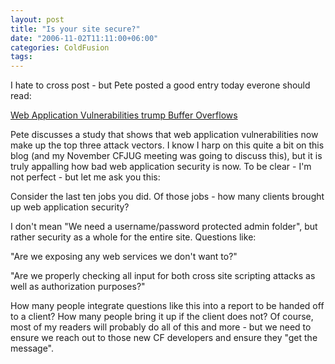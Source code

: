 ```yaml
---
layout: post
title: "Is your site secure?"
date: "2006-11-02T11:11:00+06:00"
categories: ColdFusion 
tags: 
---
```


I hate to cross post - but Pete posted a good entry today everone should read:

<a href="http://www.petefreitag.com/item/593.cfm">Web Application Vulnerabilities trump Buffer Overflows</a>

Pete discusses a study that shows that web application vulnerabilities now make up the top three attack vectors. I know I harp on this quite a bit on this blog (and my November CFJUG meeting was going to discuss this), but it is truly appalling how bad web application security is now. To be clear - I'm not perfect - but let me ask you this:

Consider the last ten jobs you did. Of those jobs - how many clients brought up web application security?

I don't mean "We need a username/password protected admin folder", but rather security as a whole for the entire site. Questions like:

"Are we exposing any web services we don't want to?"

"Are we properly checking all input for both cross site scripting attacks as well as authorization purposes?"

How many people integrate questions like this into a report to be handed off to a client? How many people bring it up if the client does not? Of course, most of my readers will probably do all of this and more - but we need to ensure we reach out to those new CF developers and ensure they "get the message".